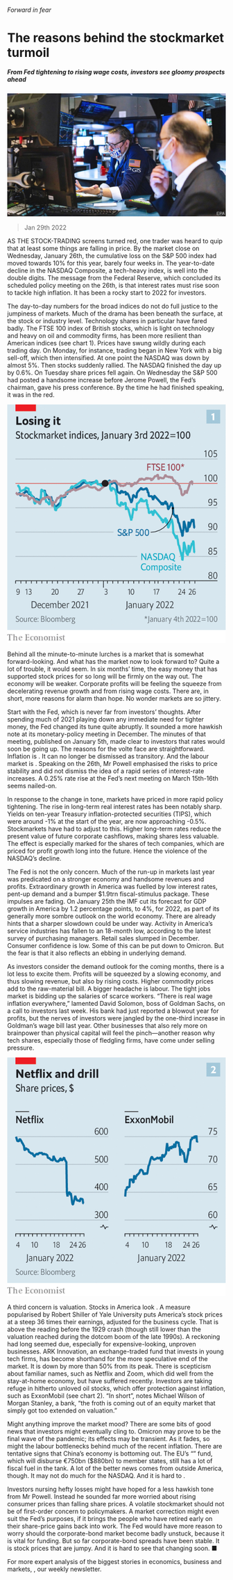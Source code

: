###### Forward in fear

# The reasons behind the stockmarket turmoil 

##### From Fed tightening to rising wage costs, investors see gloomy prospects ahead 

![image](images/20220129_fnp001_0.jpg) 

> Jan 29th 2022 

AS THE STOCK-TRADING screens turned red, one trader was heard to quip that at least some things are falling in price. By the market close on Wednesday, January 26th, the cumulative loss on the S&amp;P 500 index had moved towards 10% for this year, barely four weeks in. The year-to-date decline in the NASDAQ Composite, a tech-heavy index, is well into the double digits. The message from the Federal Reserve, which concluded its scheduled policy meeting on the 26th, is that interest rates must rise soon to tackle high inflation. It has been a rocky start to 2022 for investors.

The day-to-day numbers for the broad indices do not do full justice to the jumpiness of markets. Much of the drama has been beneath the surface, at the stock or industry level. Technology shares in particular have fared badly. The FTSE 100 index of British stocks, which is light on technology and heavy on oil and commodity firms, has been more resilient than American indices (see chart 1). Prices have swung wildly during each trading day. On Monday, for instance, trading began in New York with a big sell-off, which then intensified. At one point the NASDAQ was down by almost 5%. Then stocks suddenly rallied. The NASDAQ finished the day up by 0.6%. On Tuesday share prices fell again. On Wednesday the S&amp;P 500 had posted a handsome increase before Jerome Powell, the Fed’s chairman, gave his press conference. By the time he had finished speaking, it was in the red.


![image](images/20220129_fnc099.png) 


Behind all the minute-to-minute lurches is a market that is somewhat forward-looking. And what has the market now to look forward to? Quite a lot of trouble, it would seem. In six months’ time, the easy money that has supported stock prices for so long will be firmly on the way out. The economy will be weaker. Corporate profits will be feeling the squeeze from decelerating revenue growth and from rising wage costs. There are, in short, more reasons for alarm than hope. No wonder markets are so jittery.

Start with the Fed, which is never far from investors’ thoughts. After spending much of 2021 playing down any immediate need for tighter money, the Fed changed its tune quite abruptly. It sounded a more hawkish note at its monetary-policy meeting in December. The minutes of that meeting, published on January 5th, made clear to investors that rates would soon be going up. The reasons for the volte face are straightforward. Inflation is . It can no longer be dismissed as transitory. And the labour market is . Speaking on the 26th, Mr Powell emphasised the risks to price stability and did not dismiss the idea of a rapid series of interest-rate increases. A 0.25% rate rise at the Fed’s next meeting on March 15th-16th seems nailed-on.

In response to the change in tone, markets have priced in more rapid policy tightening. The rise in long-term real interest rates has been notably sharp. Yields on ten-year Treasury inflation-protected securities (TIPS), which were around -1% at the start of the year, are now approaching -0.5%. Stockmarkets have had to adjust to this. Higher long-term rates reduce the present value of future corporate cashflows, making shares less valuable. The effect is especially marked for the shares of tech companies, which are priced for profit growth long into the future. Hence the violence of the NASDAQ’s decline.

The Fed is not the only concern. Much of the run-up in markets last year was predicated on a stronger economy and handsome revenues and profits. Extraordinary growth in America was fuelled by low interest rates, pent-up demand and a bumper $1.9trn fiscal-stimulus package. These impulses are fading. On January 25th the IMF cut its forecast for GDP growth in America by 1.2 percentage points, to 4%, for 2022, as part of its generally more sombre outlook on the world economy. There are already hints that a sharper slowdown could be under way. Activity in America’s service industries has fallen to an 18-month low, according to the latest survey of purchasing managers. Retail sales slumped in December. Consumer confidence is low. Some of this can be put down to Omicron. But the fear is that it also reflects an ebbing in underlying demand.

As investors consider the demand outlook for the coming months, there is a lot less to excite them. Profits will be squeezed by a slowing economy, and thus slowing revenue, but also by rising costs. Higher commodity prices add to the raw-material bill. A bigger headache is labour. The tight jobs market is bidding up the salaries of scarce workers. “There is real wage inflation everywhere,” lamented David Solomon, boss of Goldman Sachs, on a call to investors last week. His bank had just reported a blowout year for profits, but the nerves of investors were jangled by the one-third increase in Goldman’s wage bill last year. Other businesses that also rely more on brainpower than physical capital will feel the pinch—another reason why tech shares, especially those of fledgling firms, have come under selling pressure.

![image](images/20220129_fnc115.png) 


A third concern is valuation. Stocks in America look . A measure popularised by Robert Shiller of Yale University puts America’s stock prices at a steep 36 times their earnings, adjusted for the business cycle. That is above the reading before the 1929 crash (though still lower than the valuation reached during the dotcom boom of the late 1990s). A reckoning had long seemed due, especially for expensive-looking, unproven businesses. ARK Innovation, an exchange-traded fund that invests in young tech firms, has become shorthand for the more speculative end of the market. It is down by more than 50% from its peak. There is scepticism about familiar names, such as Netflix and Zoom, which did well from the stay-at-home economy, but have suffered recently. Investors are taking refuge in hitherto unloved oil stocks, which offer protection against inflation, such as ExxonMobil (see chart 2). “In short”, notes Michael Wilson of Morgan Stanley, a bank, “the froth is coming out of an equity market that simply got too extended on valuation.”

Might anything improve the market mood? There are some bits of good news that investors might eventually cling to. Omicron may prove to be the final wave of the pandemic; its effects may be transient. As it fades, so might the labour bottlenecks behind much of the recent inflation. There are tentative signs that China’s economy is bottoming out. The EU’s “” fund, which will disburse €750bn ($880bn) to member states, still has a lot of fiscal fuel in the tank. A lot of the better news comes from outside America, though. It may not do much for the NASDAQ. And it is hard to .

Investors nursing hefty losses might have hoped for a less hawkish tone from Mr Powell. Instead he sounded far more worried about rising consumer prices than falling share prices. A volatile stockmarket should not be of first-order concern to policymakers. A market correction might even suit the Fed’s purposes, if it brings the people who have retired early on their share-price gains back into work. The Fed would have more reason to worry should the corporate-bond market become badly unstuck, because it is vital for funding. But so far corporate-bond spreads have been stable. It is stock prices that are jumpy. And it is hard to see that changing soon. ■

For more expert analysis of the biggest stories in economics, business and markets, , our weekly newsletter.

